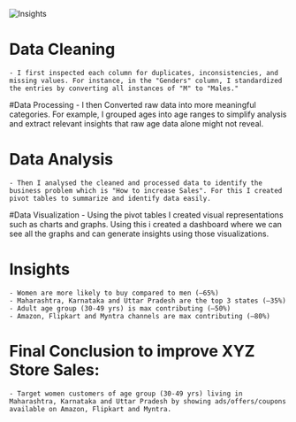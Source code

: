 ![Insights](https://github.com/Nikh-17/XYZ-Store-Data-Analysis/assets/174308057/0d8b9304-f9d8-4991-8ce9-537f4d33723d)
# Data Cleaning
    - I first inspected each column for duplicates, inconsistencies, and missing values. For instance, in the "Genders" column, I standardized the entries by converting all instances of "M" to "Males."
#Data Processing
    - I then Converted raw data into more meaningful categories. For example, I grouped ages into age ranges to simplify analysis and extract relevant insights that raw age data alone might not reveal.
# Data Analysis
    - Then I analysed the cleaned and processed data to identify the business problem which is "How to increase Sales". For this I created pivot tables to summarize and identify data easily.
#Data Visualization
    - Using the pivot tables I created visual representations such as charts and graphs. Using this i created a dashboard where we can see all the graphs and can generate insights using those visualizations.
# Insights
    - Women are more likely to buy compared to men (—65%)
    - Maharashtra, Karnataka and Uttar Pradesh are the top 3 states (—35%)
    - Adult age group (30-49 yrs) is max contributing (—50%)
    - Amazon, Flipkart and Myntra channels are max contributing (—80%)
# Final Conclusion to improve XYZ Store Sales:
    - Target women customers of age group (30-49 yrs) living in Maharashtra, Karnataka and Uttar Pradesh by showing ads/offers/coupons available on Amazon, Flipkart and Myntra.
